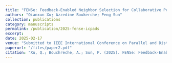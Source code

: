 ```yaml
---
title: "FENSe: Feedback-Enabled Neighbor Selection for Collaborative Perception"
authors: "Qianxun Xu; Azzedine Boukerche; Peng Sun"
collection: publications
category: manuscripts
permalink: /publication/2025-fense-icpads
excerpt: 
date: 2025-02-17
venue: "Submitted to IEEE International Conference on Parallel and Distributed Systems (ICPADS 2025)"
paperurl: "/files/paper2.pdf"
citation: "Xu, Q.; Bouchreche, A.; Sun, P. (2025). FENSe: Feedback-Enabled Neighbor Selection for Collaborative Perception. Submitted to the IEEE International Conference on Parallel and Distributed Systems (ICPADS 2025)."
---
```



